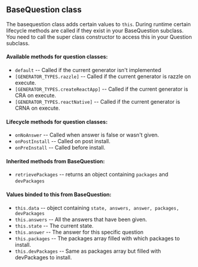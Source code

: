 ## BaseQuestion class
The basequestion class adds certain values to `this`. During runtime certain lifecycle methods are called if they exist in your BaseQuestion subclass. You need to call the super class constructor to access this in your Question subclass.

#### Available methods for question classes:
* `default` -- Called if the current generator isn't implemented
* `[GENERATOR_TYPES.razzle]` -- Called if the current generator is razzle on execute.
* `[GENERATOR_TYPES.createReactApp]` -- Called if the current generator is CRA on execute.
* `[GENERATOR_TYPES.reactNative]` -- Called if the current generator is CRNA on execute.

#### Lifecycle methods for question classes:
* `onNoAnswer` -- Called when answer is false or wasn't given.
* `onPostInstall` -- Called on post install.
* `onPreInstall` -- Called before install.

#### Inherited methods from BaseQuestion:
* `retrievePackages` -- returns an object containing `packages` and `devPackages`

#### Values binded to this from BaseQuestion:
* `this.data` -- object containing `state, answers, answer, packages, devPackages`
* `this.answers` -- All the answers that have been given.
* `this.state` -- The current state.
* `this.answer` -- The answer for this specific question
* `this.packages` -- The packages array filled with which packages to install.
* `this.devPackages` -- Same as packages array but filled with devPackages to install.